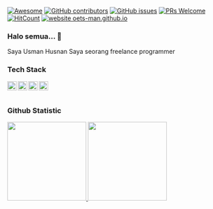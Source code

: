 [![Awesome](https://awesome.re/badge.svg)](https://awesome.re) 
[![GitHub contributors](https://img.shields.io/github/contributors/oets-man/oets-man)](https://github.com/oets-man/oets-man/graphs/contributors) 
[![GitHub issues](https://img.shields.io/github/issues/oets-man/oets-man)](https://github.com/oets-man/oets-man/issues) 
[![PRs Welcome](https://img.shields.io/badge/PRs-welcome-brightgreen.svg?style=flat-square)](https://github.com/oets-man/oets-man/pulls) 
[![HitCount](https://views.whatilearened.today/views/github/oets-man/oets-man.svg)](https://github.com/oets-man/oets-man) 
[![website oets-man.github.io](https://img.shields.io/website-up-down-green-red/http/oets-man.github.io/oets-man.svg)](https://oets-man.github.io/oets-man/)


### Halo semua... 👋
Saya Usman Husnan
Saya seorang freelance programmer

### Tech Stack
<a href="https://www.php.net/"><img align="left" alt="PHP" title="PHP" width="21px" src="https://cdn-icons-png.flaticon.com/512/5968/5968332.png" /></a>
<a href="https://www.javascript.com/"><img align="left" alt="JavaScript" title="JavaScript" width="21px" src="https://cdn-icons-png.flaticon.com/512/5968/5968292.png" /></a>
<a href="https://nodejs.org/"><img align="left" alt="NodeJS" title="NodeJS" width="21px" src="https://cdn-icons-png.flaticon.com/512/5968/5968322.png" /></a>
<a href="https://www.mysql.com/"/><img align="left" alt="MySQL/MariaDB" title="MySQL/MariaDB" width="21px" src="https://cdn-icons-png.flaticon.com/512/5968/5968313.png" /></a>
  <br>
  <br>
  
### Github Statistic
<p align="left">
<a href="https://github.com/oets-man">
  <img height="180em" src="https://github-readme-stats-eight-theta.vercel.app/api?username=oets-man&show_icons=true&theme=algolia&include_all_commits=true&count_private=true"/>
  <img height="180em" src="https://github-readme-stats-eight-theta.vercel.app/api/top-langs/?username=oets-man&layout=compact&langs_count=8&theme=algolia"/>
</a>
</p>
